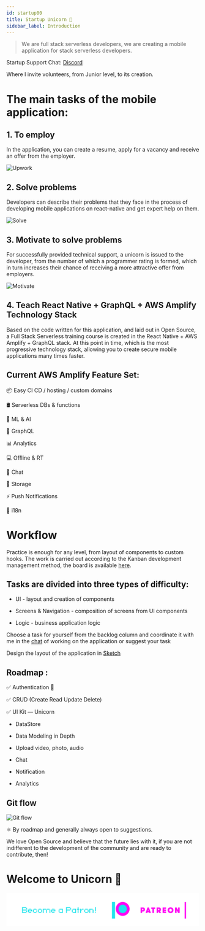 ```yaml
---
id: startup00
title: Startup Unicorn 🦄
sidebar_label: Introduction 
---
```

> We are full stack serverless developers, we are creating a mobile application for stack serverless developers. 

Startup Support Chat: [Discord](https://teleg.run/reactnativeunicorn)

Where I invite volunteers, from Junior level, to its creation.

# The main tasks of the mobile application:

## 1. To employ
In the application, you can create a resume, apply for a vacancy and receive an offer from the employer.

![Upwork](https://miro.medium.com/max/4800/1*RtVlTuN3yJw33SL8KT4Y4g.png)

## 2. Solve problems
Developers can describe their problems that they face in the process of developing mobile applications on react-native and get expert help on them.

![Solve](https://miro.medium.com/max/4800/1*ZNf3yYJJ80-UZwBZeretYg.png)

## 3. Motivate to solve problems
For successfully provided technical support, a unicorn is issued to the developer, from the number of which a programmer rating is formed, which in turn increases their chance of receiving a more attractive offer from employers.

![Motivate](https://miro.medium.com/max/4800/1*_BqhdLvRmLX4YN7rx5cWKA.png)

## 4. Teach React Native + GraphQL + AWS Amplify Technology Stack
Based on the code written for this application, and laid out in Open Source, a Full Stack Serverless training course is created in the React Native + AWS Amplify + GraphQL stack. At this point in time, which is the most progressive technology stack, allowing you to create secure mobile applications many times faster.

## Current AWS Amplify Feature Set:

📦 Easy CI CD / hosting / custom domains

🛢 Serverless DBs & functions

🤖 ML & AI

📱 GraphQL

📊 Analytics

💻 Offline & RT

📣 Chat

🕋 Storage

⚡️ Push Notifications

🤖 i18n

# Workflow
Practice is enough for any level, from layout of components to custom hooks.
The work is carried out according to the Kanban development management method, the board is available [here](https://github.com/react-native-village/aws-amplify-react-hooks/projects/1).

## Tasks are divided into three types of difficulty:

- UI - layout and creation of components

- Screens & Navigation - composition of screens from UI components

- Logic - business application logic

Choose a task for yourself from the backlog column and coordinate it with me in the [chat](https://discord.gg/Ntuttww) of working on the application or suggest your task

Design the layout of the application in [Sketch](https://www.dropbox.com/s/ixqgri05i2mtu6p/%D0%94%D0%B8%D0%BC%D0%BA%D0%B0%D0%A0%D0%B5%D0%B0%D0%BA%D1%82%D0%BD%D0%B0%D1%82%D0%B8%D0%B2%D0%BD%D1%8B%D0%B9.sketch?dl=0)

## Roadmap :

✅ Authentication 🔐

✅ CRUD (Create Read Update Delete)

✅ UI Kit — Unicorn

- DataStore

- Data Modeling in Depth

- Upload video, photo, audio

- Chat

- Notification

- Analytics

## Git flow

![Git flow](https://miro.medium.com/max/4800/1*ZMRPUha7OmbCJB0YvY9Bhg.png)

⚛️ By roadmap and generally always open to suggestions.

We love Open Source and believe that the future lies with it, if you are not indifferent to the development of the community and are ready to contribute, then!

# Welcome to Unicorn 🦄

[![Become a Patron!](/img/logo/patreon.png)](https://www.patreon.com/bePatron?u=34467235)
